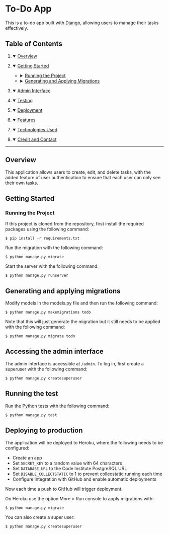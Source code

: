 # To-Do App

This is a to-do app built with Django, allowing users to manage their tasks effectively.

## Table of Contents

1. <details open>
    <summary><a href="#overview">Overview</a></summary>
</details>

2. <details open>
    <summary><a href="#getting-started">Getting Started</a></summary>
    <ul>
        <li><details>
            <summary><a href="#running-the-project">Running the Project</a></summary>
        </details></li>
        <li><details>
            <summary><a href="#generating-and-applying-migrations">Generating and Applying Migrations</a></summary>
        </details></li>
    </ul>
</details>

3. <details open>
    <summary><a href="#admin-interface">Admin Interface</a></summary>
</details>

4. <details open>
    <summary><a href="#testing">Testing</a></summary>
</details>

5. <details open>
    <summary><a href="#deployment">Deployment</a></summary>
</details>

6. <details open>
    <summary><a href="#features">Features</a></summary>
</details>

7. <details open>
    <summary><a href="#technologies-used">Technologies Used</a></summary>
</details>

8. <details open>
    <summary><a href="#credit-and-contact">Credit and Contact</a></summary>
</details>

---

## Overview

This application allows users to create, edit, and delete tasks, with the added feature of user authentication to ensure that each user can only see their own tasks.

## Getting Started

### Running the Project

If this project is cloned from the repository, first install the required packages using the following command:

```
$ pip install -r requirements.txt
```

Run the migration with the following command:

```
$ python manage.py migrate
```

Start the server with the following command:

```
$ python manage.py runserver 
```

## Generating and applying migrations 

Modify models in the models.py file and then run the following command:

```
$ python manage.py makemigrations todo
```

Note that this will just generate the migration but it still needs to be applied with the following command:

```
$ python manage.py migrate todo
```

## Accessing the admin interface

The admin interface is accessible at `/admin`. To log in, first create a superuser with the following command:

```
$ python manage.py createsuperuser
```

## Running the test

Run the Python tests with the following command:

```
$ python manage.py test
```

## Deploying to production

The application will be deployed to Heroku, where the following needs to be configured:

- Create an app
- Set `SECRET_KEY` to a random value with 64 characters
- Set `DATABASE_URL` to the Code Institute PostgreSQL URL 
- Set `DISABLE_COLLECTSTATIC` to 1 to prevent collecstatic running each time
- Configure integration with GitHub and enable automatic deployments

Now each time a push to GitHub will trigger deployment. 

On Heroku use the option More > Run console to apply migrations with: 

```
$ python manage.py migrate
```

You can also create a super user:

```
$ python manage.py createsuperuser
```